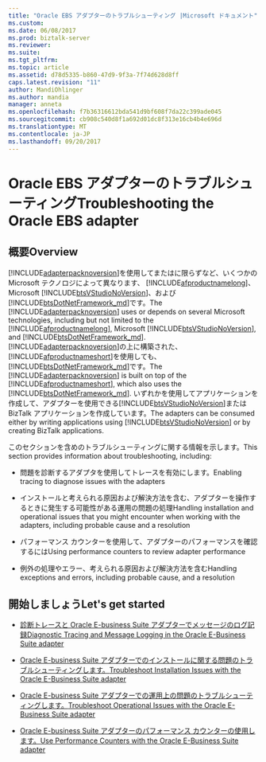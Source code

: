 ```yaml
---
title: "Oracle EBS アダプターのトラブルシューティング |Microsoft ドキュメント"
ms.custom: 
ms.date: 06/08/2017
ms.prod: biztalk-server
ms.reviewer: 
ms.suite: 
ms.tgt_pltfrm: 
ms.topic: article
ms.assetid: d78d5335-b860-47d9-9f3a-7f74d628d8ff
caps.latest.revision: "11"
author: MandiOhlinger
ms.author: mandia
manager: anneta
ms.openlocfilehash: f7b36316612bda541d9bf608f7da22c399ade045
ms.sourcegitcommit: cb908c540d8f1a692d01dc8f313e16cb4b4e696d
ms.translationtype: MT
ms.contentlocale: ja-JP
ms.lasthandoff: 09/20/2017
---
```

# <a name="troubleshooting-the-oracle-ebs-adapter"></a><span data-ttu-id="00e7e-102">Oracle EBS アダプターのトラブルシューティング</span><span class="sxs-lookup"><span data-stu-id="00e7e-102">Troubleshooting the Oracle EBS adapter</span></span>
## <a name="overview"></a><span data-ttu-id="00e7e-103">概要</span><span class="sxs-lookup"><span data-stu-id="00e7e-103">Overview</span></span>
<span data-ttu-id="00e7e-104">[!INCLUDE[adapterpacknoversion](../../includes/adapterpacknoversion-md.md)]を使用してまたはに限らずなど、いくつかの Microsoft テクノロジによって異なります、 [!INCLUDE[afproductnamelong](../../includes/afproductnamelong-md.md)]、Microsoft [!INCLUDE[btsVStudioNoVersion](../../includes/btsvstudionoversion-md.md)]、および[!INCLUDE[btsDotNetFramework_md](../../includes/btsdotnetframework-md.md)]です。</span><span class="sxs-lookup"><span data-stu-id="00e7e-104">The [!INCLUDE[adapterpacknoversion](../../includes/adapterpacknoversion-md.md)] uses or depends on several Microsoft technologies, including but not limited to the [!INCLUDE[afproductnamelong](../../includes/afproductnamelong-md.md)], Microsoft [!INCLUDE[btsVStudioNoVersion](../../includes/btsvstudionoversion-md.md)], and [!INCLUDE[btsDotNetFramework_md](../../includes/btsdotnetframework-md.md)].</span></span> <span data-ttu-id="00e7e-105">[!INCLUDE[adapterpacknoversion](../../includes/adapterpacknoversion-md.md)]の上に構築された、[!INCLUDE[afproductnameshort](../../includes/afproductnameshort-md.md)]を使用しても、[!INCLUDE[btsDotNetFramework_md](../../includes/btsdotnetframework-md.md)]です。</span><span class="sxs-lookup"><span data-stu-id="00e7e-105">The [!INCLUDE[adapterpacknoversion](../../includes/adapterpacknoversion-md.md)] is built on top of the [!INCLUDE[afproductnameshort](../../includes/afproductnameshort-md.md)], which also uses the [!INCLUDE[btsDotNetFramework_md](../../includes/btsdotnetframework-md.md)].</span></span> <span data-ttu-id="00e7e-106">いずれかを使用してアプリケーションを作成して、アダプターを使用できる[!INCLUDE[btsVStudioNoVersion](../../includes/btsvstudionoversion-md.md)]または BizTalk アプリケーションを作成しています。</span><span class="sxs-lookup"><span data-stu-id="00e7e-106">The adapters can be consumed either by writing applications using [!INCLUDE[btsVStudioNoVersion](../../includes/btsvstudionoversion-md.md)] or by creating BizTalk applications.</span></span> 
  
 <span data-ttu-id="00e7e-107">このセクションを含めのトラブルシューティングに関する情報を示します。</span><span class="sxs-lookup"><span data-stu-id="00e7e-107">This section provides information about troubleshooting, including:</span></span>  
  
-   <span data-ttu-id="00e7e-108">問題を診断するアダプタを使用してトレースを有効にします。</span><span class="sxs-lookup"><span data-stu-id="00e7e-108">Enabling tracing to diagnose issues with the adapters</span></span>
  
-   <span data-ttu-id="00e7e-109">インストールと考えられる原因および解決方法を含む、アダプターを操作するときに発生する可能性がある運用の問題の処理</span><span class="sxs-lookup"><span data-stu-id="00e7e-109">Handling installation and operational issues that you might encounter when working with the adapters, including probable cause and a resolution</span></span>
  
-   <span data-ttu-id="00e7e-110">パフォーマンス カウンターを使用して、アダプターのパフォーマンスを確認するには</span><span class="sxs-lookup"><span data-stu-id="00e7e-110">Using performance counters to review adapter performance</span></span>
  
-   <span data-ttu-id="00e7e-111">例外の処理やエラー、考えられる原因および解決方法を含む</span><span class="sxs-lookup"><span data-stu-id="00e7e-111">Handling exceptions and errors, including probable cause, and a resolution</span></span>
  
## <a name="lets-get-started"></a><span data-ttu-id="00e7e-112">開始しましょう</span><span class="sxs-lookup"><span data-stu-id="00e7e-112">Let's get started</span></span>  
  
-   [<span data-ttu-id="00e7e-113">診断トレースと Oracle E-business Suite アダプターでメッセージのログ記録</span><span class="sxs-lookup"><span data-stu-id="00e7e-113">Diagnostic Tracing and Message Logging in the Oracle E-Business Suite adapter</span></span>](../../adapters-and-accelerators/adapter-oracle-ebs/diagnostic-tracing-and-message-logging-in-the-oracle-e-business-suite-adapter.md) 
  
-   [<span data-ttu-id="00e7e-114">Oracle E-business Suite アダプターでのインストールに関する問題のトラブルシューティングします。</span><span class="sxs-lookup"><span data-stu-id="00e7e-114">Troubleshoot Installation Issues with the Oracle E-Business Suite adapter</span></span>](../../adapters-and-accelerators/adapter-oracle-ebs/troubleshoot-installation-issues-with-the-oracle-e-business-suite-adapter.md)  
  
-   [<span data-ttu-id="00e7e-115">Oracle E-business Suite アダプターでの運用上の問題のトラブルシューティングします。</span><span class="sxs-lookup"><span data-stu-id="00e7e-115">Troubleshoot Operational Issues with the Oracle E-Business Suite adapter</span></span>](../../adapters-and-accelerators/adapter-oracle-ebs/troubleshoot-operational-issues-with-the-oracle-e-business-suite-adapter.md)
  
-   [<span data-ttu-id="00e7e-116">Oracle E-business Suite アダプターのパフォーマンス カウンターの使用します。</span><span class="sxs-lookup"><span data-stu-id="00e7e-116">Use Performance Counters with the Oracle E-Business Suite adapter</span></span>](../../adapters-and-accelerators/adapter-oracle-ebs/use-performance-counters-with-the-oracle-e-business-suite-adapter.md)